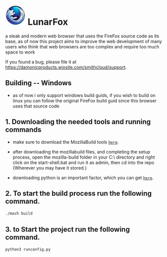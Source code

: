 # ![Logo](browser/branding/nightly/default64.png) LunarFox

a sleak and modern web browser that uses the FireFox source code as its base, as of now this project aims to improve the web development of many users who think that web browsers are too complex and require too much space to work

If you found a bug, please file it at https://damonicproducts.wixsite.com/smithcloud/support.

## Building -- Windows
+ as of now i only support windows build guids, if you wish to build on linux you can follow the original FireFox build guid since this browser uses that source code

## 1. Downloading the needed tools and running commands

+ make sure to download the MozillaBuild tools [`here`](https://ftp.mozilla.org/pub/mozilla/libraries/win32/MozillaBuildSetup-Latest.exe).

+ after downloading the mozillabuild files, and completing the setup process, open the mozilla-build folder in your C:\ directory and right click on the start-shell.bat and run it as admin, then cd into the repo {Wherever you may have it stored.}

+ downloading python is an important factor, which you can get [`here`](https://www.python.org/ftp/python/3.12.6/python-3.12.6-amd64.exe).

## 2. To start the build process run the following command.

```bash
./mach build
```

## 3. to Start the project run the following command.

```bash
python3 runconfig.py
```
